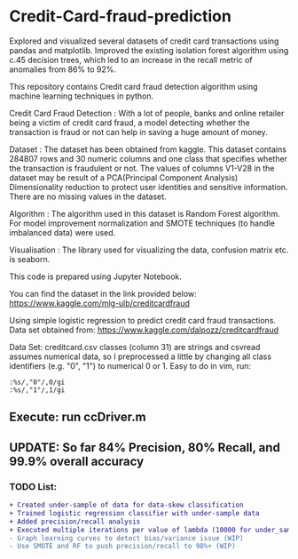 # Credit-Card-fraud-prediction
Explored and visualized several datasets of credit card transactions using pandas and matplotlib. Improved the existing isolation forest algorithm using c.45 decision trees, which led to an increase in the recall metric of anomalies from 86% to 92%.

This repository contains Credit card fraud detection algorithm using machine learning techniques in python.

Credit Card Fraud Detection : With a lot of people, banks and online retailer being a victim of credit card fraud, a model detecting whether the transaction is fraud or not can help in saving a huge amount of money.

Dataset : The dataset has been obtained from kaggle. This dataset contains 284807 rows and 30 numeric columns and one class that specifies whether the transaction is fraudulent or not. The values of columns V1-V28 in the dataset may be result of a PCA(Principal Component Analysis) Dimensionality reduction to protect user identities and sensitive information. There are no missing values in the dataset.

Algorithm : The algorithm used in this dataset is Random Forest algorithm. For model improvement normalization and SMOTE techniques (to handle imbalanced data) were used.

Visualisation : The library used for visualizing the data, confusion matrix etc. is seaborn.

This code is prepared using Jupyter Notebook.

You can find the dataset in the link provided below: https://www.kaggle.com/mlg-ulb/creditcardfraud





Using simple logistic regression to predict credit card fraud transactions. Data set obtained from: https://www.kaggle.com/dalpozz/creditcardfraud

Data Set: creditcard.csv classes (column 31) are strings and csvread assumes numerical data, so I preprocessed a little by changing all class identifiers (e.g. "0", "1") to numerical 0 or 1. Easy to do in vim, run:
```
:%s/,"0"/,0/gi
:%s/,"1"/,1/gi
```

## Execute: run ccDriver.m

## UPDATE: So far 84% Precision, 80% Recall, and 99.9% overall accuracy

### TODO List:
```diff
+ Created under-sample of data for data-skew classification
+ Trained logistic regression classifier with under-sample data
+ Added precision/recall analysis
+ Executed multiple iterations per value of lambda (10000 for under_sample, and 3000 for entire data set)
- Graph learning curves to detect bias/variance issue (WIP)
- Use SMOTE and RF to push precision/recall to 98%+ (WIP)
````
